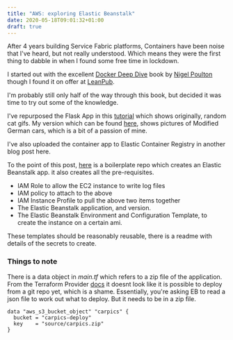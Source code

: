 ```yaml
---
title: "AWS: exploring Elastic Beanstalk"
date: 2020-05-18T09:01:32+01:00
draft: true
---
```


After 4 years building Service Fabric platforms, Containers have been noise that I've heard, but not really understood. Which means they were the first thing to dabble in when I found some free time in lockdown. 

I started out with the excellent [Docker Deep Dive](https://www.amazon.co.uk/Docker-Deep-Dive-Nigel-Poulton/dp/1521822808/ref=sr_1_1?dchild=1&keywords=docker+deep+dive&qid=1589790965&sr=8-1) book by [Nigel Poulton](https://www.amazon.co.uk/Docker-Deep-Dive-Nigel-Poulton/dp/1521822808/ref=sr_1_1?dchild=1&keywords=docker+deep+dive&qid=1589790965&sr=8-1) though I found it on offer at [LeanPub](https://leanpub.com/dockerdeepdive).

I'm probably still only half of the way through this book, but decided it was time to try out some of the knowledge. 

I've repurposed the Flask App in this [tutorial](https://docker-curriculum.com/) which shows originally, random cat gifs. My version which can be found [here](https://hub.docker.com/repository/docker/bytejunkie77/carpics), shows pictures of Modified German cars, which is a bit of a passion of mine. 

I've also uploaded the container app to Elastic Container Registry in another blog post here.

To the point of this post, [here](https://github.com/bytejunkie/tf-aws-eba) is a boilerplate repo which creates an Elastic Beanstalk app. it also creates all the pre-requisites.
- IAM Role to allow the EC2 instance to write log files
- IAM policy to attach to the above
- IAM Instance Profile to pull the above two items together
- The Elastic Beanstalk application, and version. 
- The Elastic Beanstalk Environment and Configuration Template, to create the instance on a certain ami.

These templates should be reasonably reusable, there is a readme with details of the secrets to create. 

### Things to note

There is a data object in *main.tf* which refers to a zip file of the application. From the Terraform Provider [docs](https://www.terraform.io/docs/providers/aws/r/elastic_beanstalk_application_version.html) it doesnt look like it is possible to deploy from a git repo yet, which is a shame. Essentially, you're asking EB to read a json file to work out what to deploy. But it needs to be in a zip file.

```
data "aws_s3_bucket_object" "carpics" {
  bucket = "carpics-deploy"
  key    = "source/carpics.zip"
}
```